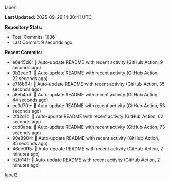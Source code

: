 
label1 
<!-- ACTIVITY_START -->
**Last Updated:** 2025-09-29 14:30:41 UTC

**Repository Stats:**
- Total Commits: 1636
- Last Commit: 9 seconds ago

**Recent Commits:**
- e6e45d0: 🤖 Auto-update README with recent activity (GitHub Action, 9 seconds ago)
- 9b2eee3: 🤖 Auto-update README with recent activity (GitHub Action, 22 seconds ago)
- e716b64: 🤖 Auto-update README with recent activity (GitHub Action, 35 seconds ago)
- a8eb4ad: 🤖 Auto-update README with recent activity (GitHub Action, 44 seconds ago)
- ec3d70e: 🤖 Auto-update README with recent activity (GitHub Action, 53 seconds ago)
- 2fd2d1c: 🤖 Auto-update README with recent activity (GitHub Action, 62 seconds ago)
- cdd0aba: 🤖 Auto-update README with recent activity (GitHub Action, 73 seconds ago)
- 90e8904: 🤖 Auto-update README with recent activity (GitHub Action, 85 seconds ago)
- 46de095: 🤖 Auto-update README with recent activity (GitHub Action, 2 minutes ago)
- b2fb14f: 🤖 Auto-update README with recent activity (GitHub Action, 2 minutes ago)
<!-- ACTIVITY_END -->

label2
